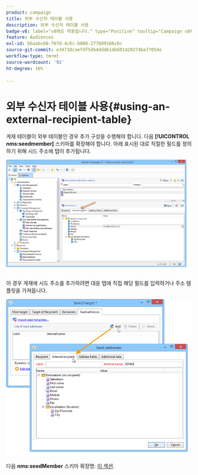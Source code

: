 ```yaml
---
product: campaign
title: 외부 수신자 테이블 사용
description: 외부 수신자 테이블 사용
badge-v8: label="v8에도 적용됩니다." type="Positive" tooltip="Campaign v8에도 적용됩니다."
feature: Audiences
exl-id: b6aabc68-707d-4c6c-b008-277609166c6c
source-git-commit: e34718caefdf5db4ddd61db601420274be77054e
workflow-type: tm+mt
source-wordcount: '92'
ht-degree: 16%

---
```


# 외부 수신자 테이블 사용{#using-an-external-recipient-table}



게재 테이블이 외부 테이블인 경우 추가 구성을 수행해야 합니다. 다음 **[!UICONTROL nms:seedmember]** 스키마를 확장해야 합니다. 아래 표시된 대로 적절한 필드를 정의하기 위해 시드 주소에 탭이 추가됩니다.

![](assets/s_ncs_user_seedlist_new_tab.png)

이 경우 게재에 시드 주소를 추가하려면 대응 탭에 직접 해당 필드를 입력하거나 주소 템플릿을 가져옵니다.

![](assets/s_ncs_user_seedlist_add_new_tab.png)

다음 **nms:seedMember** 스키마 확장명: [이 섹션](../../configuration/using/seed-addresses.md).

